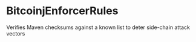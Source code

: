 BitcoinjEnforcerRules
=====================

Verifies Maven checksums against a known list to deter side-chain attack vectors
